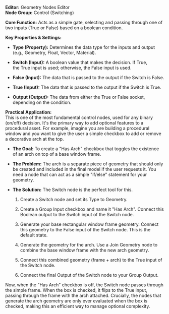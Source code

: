 **Editor:** Geometry Nodes Editor  
**Node Group:** Control (Switching)

**Core Function:** Acts as a simple gate, selecting and passing through one of two inputs (True or False) based on a boolean condition.

**Key Properties & Settings:**

- **Type (Property):** Determines the data type for the inputs and output (e.g., Geometry, Float, Vector, Material).
    
- **Switch (Input):** A boolean value that makes the decision. If True, the True input is used; otherwise, the False input is used.
    
- **False (Input):** The data that is passed to the output if the Switch is False.
    
- **True (Input):** The data that is passed to the output if the Switch is True.
    
- **Output (Output):** The data from either the True or False socket, depending on the condition.
    

**Practical Application:**  
This is one of the most fundamental control nodes, used for any binary (on/off) decision. It's the primary way to add optional features to a procedural asset. For example, imagine you are building a procedural window and you want to give the user a simple checkbox to add or remove a decorative arch at the top.

- **The Goal:** To create a "Has Arch" checkbox that toggles the existence of an arch on top of a base window frame.
    
- **The Problem:** The arch is a separate piece of geometry that should only be created and included in the final model if the user requests it. You need a node that can act as a simple "if/else" statement for your geometry.
    
- **The Solution:** The Switch node is the perfect tool for this.
    
    1. Create a Switch node and set its Type to Geometry.
        
    2. Create a Group Input checkbox and name it "Has Arch". Connect this Boolean output to the Switch input of the Switch node.
        
    3. Generate your base rectangular window frame geometry. Connect this geometry to the False input of the Switch node. This is the default state.
        
    4. Generate the geometry for the arch. Use a Join Geometry node to combine the base window frame with the new arch geometry.
        
    5. Connect this combined geometry (frame + arch) to the True input of the Switch node.
        
    6. Connect the final Output of the Switch node to your Group Output.
        

Now, when the "Has Arch" checkbox is off, the Switch node passes through the simple frame. When the box is checked, it flips to the True input, passing through the frame with the arch attached. Crucially, the nodes that generate the arch geometry are only ever evaluated when the box is checked, making this an efficient way to manage optional complexity.